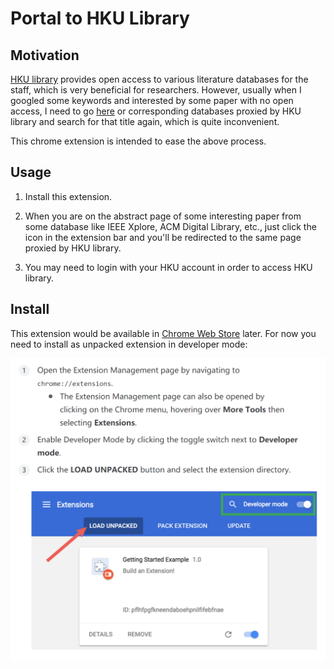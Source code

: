 # Portal to HKU Library

## Motivation

[HKU library](https://lib.hku.hk/) provides open access to various literature databases for the staff, which is very beneficial for researchers. However, usually when I googled some keywords and interested by some paper with no open access, I need to go [here](https://lib.hku.hk/) or corresponding databases proxied by HKU library and search for that title again, which is quite inconvenient.

This chrome extension is intended to ease the above process.

## Usage

1. Install this extension.
2. When you are on the abstract page of some interesting paper from some database like IEEE Xplore, ACM Digital Library, etc., just click the icon in the extension bar and you'll be redirected to the same page proxied by HKU library.

3. You may need to login with your HKU account in order to access HKU library.

## Install

This extension would be available in [Chrome Web Store](https://chrome.google.com/webstore/category/extensions) later. For now you need to install as unpacked extension in developer mode:

![tutorial](images/tutorial.png)

